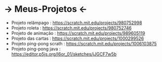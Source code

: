# -> Meus-Projetos <-

- Projeto relâmpago : https://scratch.mit.edu/projects/980752998
- Projeto roleta : https://scratch.mit.edu/projects/980752746
- Projeto de animação : https://scratch.mit.edu/projects/989605119
- Projeto das cartas : https://scratch.mit.edu/projects/1000299526
- Projeto ping-pong scrath : https://scratch.mit.edu/projects/1006103875
- Projeto ping-pong java : https://editor.p5js.org/I6or_01/sketches/jJGCF7w5b


